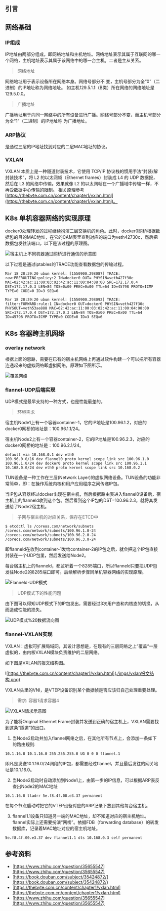 ## 引言

## 网络基础

### IP组成

IP地址由两部分组成，即网络地址和主机地址。网络地址表示其属于互联网的哪一个网络，主机地址表示其属于该网络中的哪一台主机。二者是主从关系。

> 网络地址

网络地址用于表示设备所在网络本身。网络号部分不 变，主机号部分为全“0”（二进制）的IP地址称为网络地址。 如主机129.5.1.1（B类）所在网络的网络地址是129.5.0.0。

> 广播地址

广播地址用于向同一网络中的所有设备进行广播。网络号部分不变，而主机号部分为全“1”（二进制）的IP地址称 为广播地址。

### ARP协议

是通过三层的IP地址找到对应的二层MAC地址的协议。

### VXLAN

VXLAN 本质上是一种隧道封装技术，它使用 TCP/IP 协议栈的惯用手法“封装/解封装技术”，将 L2 的以太网帧（Ethernet frames）封装成 L4 的 UDP 数据报，然后在 L3 的网络中传输，效果就像 L2 的以太网帧在一个广播域中传输一样，不再受数据中心传输的限制。
相关原理参考 [https://thebyte.com.cn/content/chapter1/vxlan.html](https://thebyte.com.cn/content/chapter1/vxlan.html)。

## K8s 单机容器网络的实现原理

docker0处理转发的过程继续扮演二层交换机的角色。此时，docker0网桥根据数据包的目的MAC地址，在它的CAM表里查到对应的端口为veth42730c，然后把数据包发往该端口，以下是该过程的原理图。

![宿主机上不同机器通过网桥进行通信的示意图](./imgs/宿主机上不同机器通过网桥进行通信的示意图.png)

以下过程是通过iptables的TRACE功能查看数据包的传输过程。

```shell
Mar 18 20:39:20 ubun kernel: [1550900.298087] TRACE: raw:PREROUTING:policy:2 IN=docker0 OUT= PHYSIN=veth427f30c MAC=02:42:ac:11:00:03:02:42:ac:11:00:04:08:00 SRC=172.17.0.4 DST=172.17.0.3 LEN=84 TOS=0x00 PREC=0x00 TTL=64 ID=45798 PROTO=ICMP TYPE=0 CODE=0 ID=3 SEQ=6 

Mar 18 20:39:20 ubun kernel: [1550900.298092] TRACE: filter:FORWARD:rule:1 IN=docker0 OUT=docker0 PHYSIN=veth427f30c PHYSOUT=veth53ae888 MAC=02:42:ac:11:00:03:02:42:ac:11:00:04:08:00 SRC=172.17.0.4 DST=172.17.0.3 LEN=84 TOS=0x00 PREC=0x00 TTL=64 ID=45798 PROTO=ICMP TYPE=0 CODE=0 ID=3 SEQ=6 
```

## K8s 容器跨主机网络

### overlay network
根据上面的思路，需要在已有的宿主机网络上再通过软件构建一个可以把所有容器连通起来的虚拟网络即虚拟网络，原理如下图所示。

![覆盖网络](./imgs/覆盖网络.png)

### flannel-UDP后端实现

UDP模式是最早支持的一种方式，也是性能最差的。

> 环境需求

宿主机Node1上有一个容器container-1，它的IP地址是100.96.1.2，对应的docker0网桥的地址是：100.96.1.1/24。

宿主机Node2上有一个容器container-2，它的IP地址是100.96.2.3，对应的docker0网桥的地址是：100.96.2.1/24。

```shell
default via 10.168.0.1 dev eth0
100.96.0.0/16 dev flannel0 proto kernel scope link src 100.96.1.0
100.96.1.0/24 dev docker0 proto kernel scope link src 100.96.1.1
10.168.0.0/24 dev eth0 proto kernel scope link src 10.168.0.2
```

TUN设备是一种工作在三层(Network Layer)的虚拟网络设备。TUN设备的功能非常简单，即：在操作系统内核和用户应用程序之间传递IP包。

当IP包从容器经过docker出现在宿主机，然后根据路由表进入flannel0设备后，宿主机上的flanneld收到这个包。然后看到这个IP包的DST=100.96.2.3，就将其发送给了Node2宿主机。

> 子网与宿主机的对应关系，保存在ETCD中

```shell
$ etcdctl ls /coreos.com/network/subnets
/coreos.com/network/subnets/100.96.1.0-24
/coreos.com/network/subnets/100.96.2.0-24
/coreos.com/network/subnets/100.96.3.0-24
```

即flanneld在收到container-1发给container-2的IP包之后，就会把这个IP包直接封装在一个UDP包里，然后发送给Node2。

每台宿主机上的flanneld，都监听着一个8285端口，所以flanneld只要把UDP包发往Node2的8285端口即可。后续解析步骤同单机容器网络的实现原理。

![Flanneld-UDP模式](./imgs/Flanneld-UDP模式.png)

> UDP模式下的性能问题

由下图可以得知UDP模式下的IP包发出，需要经过3次用户态和内核态的切换，从而造成性能的损失。

![UDP模式%20数据流向图](./imgs/Flannel-UDP数据流向.png)

### flannel-VXLAN实现

VXLAN：虚拟可扩展局域网，其设计思想是，在现有的三层网络之上”覆盖“一层虚拟的，由内核VXLAN模块负责维护的二层网络。

如下图是VXLAN的报文结构图。

![https://thebyte.com.cn/content/chapter1/vxlan.html](./imgs/vxlan报文结构.png)

VXLAN头里的VNI，是VTEP设备识别某个数据帧是否应该归自己处理重要处理。

> 需求: 容器1请求容器4

![VXLAN请求示意图](./imgs/VXLAN请求示意图.png)

为了能将Original Ethernet Frame封装并发送到正确的宿主机上，VXLAN需要找到这条“隧道”的出口。

1. 当Node2启动并加入flannel网络之后，在其他所有节点上，会添加一条如下的路由规则:

```shell
10.1.16.0 10.1.16.0 255.255.255.0 UG 0 0 0 flannel.1
```

即凡是发送10.1.16.0/24网段的IP包，都需要经过flannel，并且最后发往的网关地址是10.1.16.0。

2. 当Node2启动时自动添加到Node1上，由第一步的IP信息，可以根据ARP表反查出Node2的MAC地址

```shell
10.1.16.0 lladrr 5e.f8.4f.00.e3.37 permanent
```

在每个节点启动时把它的VTEP设备对应的ARP记录下放到其他每台宿主机。

3. flannel1.1设备只知道另一端的MAC地址，却不知道对应的宿主机地址。flannel实际上还需要扮演“网桥”。依据FDB（forwarding database）的转发数据库，记录着MAC地址对应的宿主机地址。

```shell
5e.f8.4f.00.e3.37 dev flannel1.1 dts 10.168.0.3 self permanent
```

## 参考资料

- [https://www.zhihu.com/question/35655547](https://www.zhihu.com/question/35655547)
- [https://book.douban.com/subject/35424872/](https://book.douban.com/subject/35424872/)
- [https://thebyte.com.cn/content/chapter1/vxlan.html](https://thebyte.com.cn/content/chapter1/vxlan.html)
- [https://www.zhihu.com/question/35655547](https://www.zhihu.com/question/35655547)